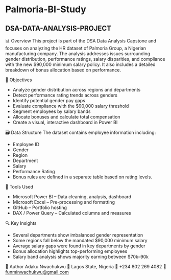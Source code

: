 # Palmoria-BI-Study
## DSA-DATA-ANALYSIS-PROJECT
📊 Overview
This project is part of the DSA Data Analysis Capstone and focuses on analyzing the HR dataset of Palmoria Group, a Nigerian manufacturing company. The analysis addresses issues surrounding gender distribution, performance ratings, salary disparities, and compliance with the new $90,000 minimum salary policy. It also includes a detailed breakdown of bonus allocation based on performance.

🎯 Objectives
+ Analyze gender distribution across regions and departments
+ Detect performance rating trends across genders
+ Identify potential gender pay gaps
+ Evaluate compliance with the $90,000 salary threshold
+ Segment employees by salary bands
+ Allocate bonuses and calculate total compensation
+ Create a visual, interactive dashboard in Power BI

🗃️ Data Structure
The dataset contains employee information including:
+ Employee ID
+ Gender
+ Region
+ Department
+ Salary
+ Performance Rating
+ Bonus rules are defined in a separate table based on rating levels.

🧰 Tools Used
+ Microsoft Power BI – Data cleaning, analysis, dashboard
+ Microsoft Excel – Pre-processing and formatting
+ GitHub – Portfolio hosting
+ DAX / Power Query – Calculated columns and measures

🔍 Key Insights
+ Several departments show imbalanced gender representation
+ Some regions fall below the mandated $90,000 minimum salary
+ Average salary gaps were found in key departments by gender
+ Bonus allocation highlights top-performing employees
+ Salary band analysis shows majority earning between $70k–90k

🙌 Author Adaku Nwachukwu 📍 Lagos State, Nigeria 📱 +234 802 269 4082 📧 funminwachukwu@gmail.com
